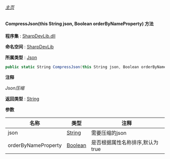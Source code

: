 ###### [主页](./Index.md "主页")

#### CompressJson(this String json, Boolean orderByNameProperty) 方法

**程序集** : [SharpDevLib.dll](./SharpDevLib.assembly.md "SharpDevLib.dll")

**命名空间** : [SharpDevLib](./SharpDevLib.namespace.md "SharpDevLib")

**所属类型** : [Json](./SharpDevLib.Json.md "Json")

``` csharp
public static String CompressJson(this String json, Boolean orderByNameProperty)
```

**注释**

*Json压缩*



**返回类型** : [String](https://learn.microsoft.com/en-us/dotnet/api/system.string "String")


**参数**

|名称|类型|注释|
|---|---|---|
|json|[String](https://learn.microsoft.com/en-us/dotnet/api/system.string "String")|需要压缩的json|
|orderByNameProperty|[Boolean](https://learn.microsoft.com/en-us/dotnet/api/system.boolean "Boolean")|是否根据属性名称排序,默认为true|


